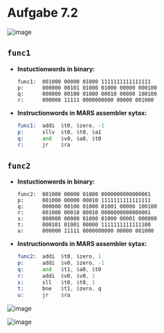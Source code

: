 # Aufgabe 7.2
![image](https://github.com/Code-Hauptwache/RA_SoSe24_Rauch/assets/103366844/9e4c0b99-3932-4bba-b2a8-42e4feffd239)

## `func1`
- **Instuctionwords in binary:**
    ```
    func1:  001000 00000 01000 1111111111111111
    p:      000000 00101 01000 01000 00000 000100
    q:      000000 00100 01000 00010 00000 100100
    r:      000000 11111 0000000000 00000 001000
    ```
- **Instructionwords in MARS assembler sytax:**
    ```asm
    func1:  addi  $t0, $zero, -1
    p:      sllv  $t0, $t0, $a1
    q:      and   $v0, $a0, $t0
    r:      jr    $ra
    ```

## `func2`
- **Instuctionwords in binary:**
    ```
    func2:  001000 00000 01000 0000000000000001
    p:      001000 00000 00010 1111111111111111
    q:      000000 00100 01000 01001 00000 100100
    r:      001000 00010 00010 0000000000000001
    s:      000000 00000 01000 01000 00001 000000
    t:      000101 01001 00000 1111111111111100
    u:      000000 11111 0000000000 00000 001000
    ```
- **Instructionwords in MARS assembler sytax:**
    ```asm
    func2:  addi  $t0, $zero, 1
    p:      addi  $v0, $zero, -1
    q:      and   $t1, $a0, $t0
    r:      addi  $v0, $v0, 1
    s:      sll   $t0, $t0, 1
    t:      bne   $t1, $zero, q
    u:      jr    $ra
    ```

![image](https://github.com/Code-Hauptwache/RA_SoSe24_Rauch/assets/103366844/c9a9c84a-2612-4e73-9b55-c99bc50ba869)

![image](https://github.com/Code-Hauptwache/RA_SoSe24_Rauch/assets/103366844/9475f9bf-4f37-40ba-a313-737332c7b6fd)
